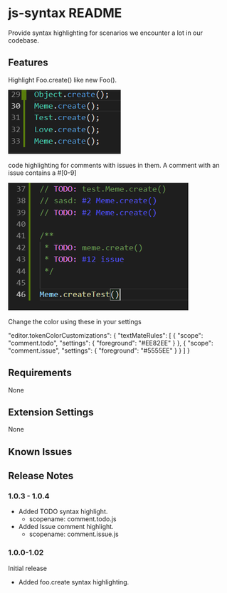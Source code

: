 # js-syntax README

Provide syntax highlighting for scenarios we encounter a lot in our codebase.

## Features

Highlight Foo.create() like new Foo(). 

![Foo.create Highlighting](./images/objectcreate.png)

code highlighting for comments with issues in them.
A comment with an issue contains a #[0-9]

![Foo.create Highlighting](./images/comments.png)

Change the color using these in your settings

  "editor.tokenColorCustomizations": {
      "textMateRules": [
          {
              "scope": "comment.todo",
              "settings": {
                  "foreground": "#EE82EE"
              }
          },
          {
              "scope": "comment.issue",
              "settings": {
                  "foreground": "#5555EE"
              }
          }
      ]
  }

## Requirements

None

## Extension Settings

None

## Known Issues

## Release Notes

### 1.0.3 - 1.0.4

- Added TODO syntax highlight.
  - scopename: comment.todo.js
- Added Issue comment highlight.
  - scopename: comment.issue.js

### 1.0.0-1.02

Initial release
- Added foo.create syntax highlighting.
